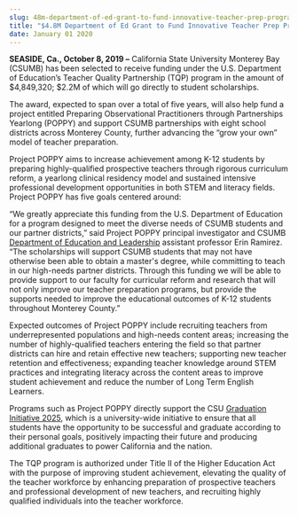 ```yaml
---
slug: 48m-department-of-ed-grant-to-fund-innovative-teacher-prep-program-at-csumb
title: "$4.8M Department of Ed Grant to Fund Innovative Teacher Prep Program at CSUMB"
date: January 01 2020
---
```


<p><b>SEASIDE, Ca., October 8, 2019 –</b> California State University Monterey Bay (CSUMB) has been selected to receive funding under the U.S. Department of Education’s Teacher Quality Partnership (TQP) program in the amount of $4,849,320; $2.2M of which will go directly to student scholarships.</p><p>The award, expected to span over a total of five years, will also help fund a project entitled Preparing Observational Practitioners through Partnerships Yearlong (POPPY) and support CSUMB partnerships with eight school districts across Monterey County, further advancing the “grow your own” model of teacher preparation.</p><p>Project POPPY aims to increase achievement among K-12 students by preparing highly-qualified prospective teachers through rigorous curriculum reform, a yearlong clinical residency model and sustained intensive professional development opportunities in both STEM and literacy fields. Project POPPY has five goals centered around:</p><p>“We greatly appreciate this funding from the U.S. Department of Education for a program designed to meet the diverse needs of CSUMB students and our partner districts,” said Project POPPY principal investigator and CSUMB <a href="https://csumb.edu/teach">Department of Education and Leadership</a> assistant professor Erin Ramirez. “The scholarships will support CSUMB students that may not have otherwise been able to obtain a master's degree, while committing to teach in our high-needs partner districts. Through this funding we will be able to provide support to our faculty for curricular reform and research that will not only improve our teacher preparation programs, but provide the supports needed to improve the educational outcomes of K-12 students throughout Monterey County.”</p><p>Expected outcomes of Project POPPY include recruiting teachers from underrepresented populations and high-needs content areas; increasing the number of highly-qualified teachers entering the field so that partner districts can hire and retain effective new teachers; supporting new teacher retention and effectiveness; expanding teacher knowledge around STEM practices and integrating literacy across the content areas to improve student achievement and reduce the number of Long Term English Learners.</p><p>Programs such as Project POPPY directly support the CSU <a href="https://www2.calstate.edu/csu-system/why-the-csu-matters/graduation-initiative-2025/Pages/default.aspx">Graduation Initiative 2025</a>, which is a university-wide initiative to ensure that all students have the opportunity to be successful and graduate according to their personal goals, positively impacting their future and producing additional graduates to power California and the nation.</p><p>The TQP program is authorized under Title II of the Higher Education Act with the purpose of improving student achievement, elevating the quality of the teacher workforce by enhancing preparation of prospective teachers and professional development of new teachers, and recruiting highly qualified individuals into the teacher workforce.</p>
